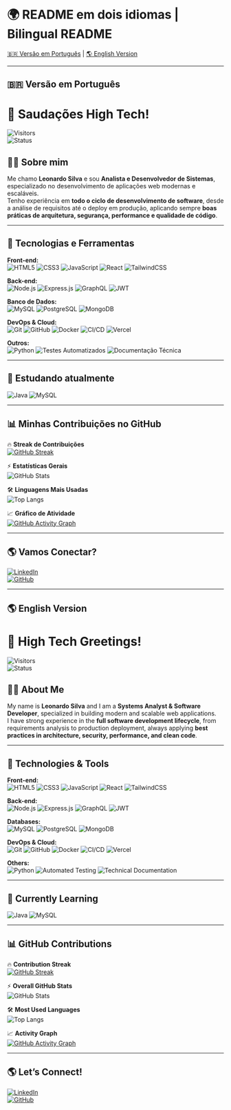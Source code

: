 # 🌍 README em dois idiomas | Bilingual README  

[🇧🇷 Versão em Português](#-versão-em-português) | [🌎 English Version](#-english-version)  

---

## 🇧🇷 Versão em Português  

# 🚀 Saudações High Tech!  

![Visitors](https://komarev.com/ghpvc/?username=LEOTECH47&label=Visualizações&color=0e75b6&style=flat)  
![Status](https://readme-typing-svg.herokuapp.com?font=Fira+Code&pause=1000&color=00F7FF&center=false&vCenter=true&width=500&lines=Construindo+Soluções+High+Tech+⚡;Sempre+Aprendendo+🚀)

## 👨‍💻 Sobre mim

Me chamo **Leonardo Silva** e sou **Analista e Desenvolvedor de Sistemas**, especializado no desenvolvimento de aplicações web modernas e escaláveis.  
Tenho experiência em **todo o ciclo de desenvolvimento de software**, desde a análise de requisitos até o deploy em produção, aplicando sempre **boas práticas de arquitetura, segurança, performance e qualidade de código**.  

---

## 🔧 Tecnologias e Ferramentas  

**Front-end:**  
![HTML5](https://img.shields.io/badge/HTML5-E34F26?style=for-the-badge&logo=html5&logoColor=white) 
![CSS3](https://img.shields.io/badge/CSS3-1572B6?style=for-the-badge&logo=css3&logoColor=white) 
![JavaScript](https://img.shields.io/badge/JavaScript-F7DF1E?style=for-the-badge&logo=javascript&logoColor=black) 
![React](https://img.shields.io/badge/React-20232A?style=for-the-badge&logo=react&logoColor=61DAFB) 
![TailwindCSS](https://img.shields.io/badge/Tailwind_CSS-38B2AC?style=for-the-badge&logo=tailwind-css&logoColor=white)

**Back-end:**  
![Node.js](https://img.shields.io/badge/Node.js-43853D?style=for-the-badge&logo=node.js&logoColor=white) 
![Express.js](https://img.shields.io/badge/Express.js-404D59?style=for-the-badge) 
![GraphQL](https://img.shields.io/badge/GraphQL-E10098?style=for-the-badge&logo=graphql&logoColor=white) 
![JWT](https://img.shields.io/badge/JWT-black?style=for-the-badge&logo=JSON%20web%20tokens)

**Banco de Dados:**  
![MySQL](https://img.shields.io/badge/MySQL-005C84?style=for-the-badge&logo=mysql&logoColor=white) 
![PostgreSQL](https://img.shields.io/badge/PostgreSQL-316192?style=for-the-badge&logo=postgresql&logoColor=white) 
![MongoDB](https://img.shields.io/badge/MongoDB-4EA94B?style=for-the-badge&logo=mongodb&logoColor=white)

**DevOps & Cloud:**  
![Git](https://img.shields.io/badge/Git-F05032?style=for-the-badge&logo=git&logoColor=white) 
![GitHub](https://img.shields.io/badge/GitHub-100000?style=for-the-badge&logo=github&logoColor=white) 
![Docker](https://img.shields.io/badge/Docker-2496ED?style=for-the-badge&logo=docker&logoColor=white) 
![CI/CD](https://img.shields.io/badge/CI%2FCD-000000?style=for-the-badge&logo=githubactions&logoColor=white) 
![Vercel](https://img.shields.io/badge/Vercel-000000?style=for-the-badge&logo=vercel&logoColor=white)

**Outros:**  
![Python](https://img.shields.io/badge/python-3670A0?style=for-the-badge&logo=python&logoColor=ffdd54) 
![Testes Automatizados](https://img.shields.io/badge/Testes%20Automatizados-25A162?style=for-the-badge&logo=testing-library&logoColor=white) 
![Documentação Técnica](https://img.shields.io/badge/Documentação_Técnica-0078D6?style=for-the-badge&logo=readthedocs&logoColor=white)

---

## 📖 Estudando atualmente  

![Java](https://img.shields.io/badge/Java-%23ED8B00.svg?style=for-the-badge&logo=openjdk&logoColor=white) 
![MySQL](https://img.shields.io/badge/MySQL-005C84?style=for-the-badge&logo=mysql&logoColor=white)

---

## 📊 Minhas Contribuições no GitHub  

🔥 **Streak de Contribuições**  
[![GitHub Streak](https://streak-stats.demolab.com/?user=LEOTECH-PROJECTS&theme=tokyonight&hide_border=true)](https://git.io/streak-stats)

⚡ **Estatísticas Gerais**  
![GitHub Stats](https://github-readme-stats.vercel.app/api?username=LEOTECH-PROJECTS&show_icons=true&theme=tokyonight&hide_border=true&count_private=true)

🛠️ **Linguagens Mais Usadas**  
![Top Langs](https://github-readme-stats.vercel.app/api/top-langs/?username=LEOTECH-PROJECTS&layout=compact&theme=tokyonight&hide_border=true)

📈 **Gráfico de Atividade**  
[![GitHub Activity Graph](https://github-readme-activity-graph.vercel.app/graph?username=LEOTECH-PROJECTS&theme=tokyo-night&hide_border=true)](https://github.com/ashutosh00710/github-readme-activity-graph)

---

## 🌎 Vamos Conectar?  

[![LinkedIn](https://img.shields.io/badge/LinkedIn-%230077B5.svg?style=for-the-badge&logo=linkedin&logoColor=white)](https://br.linkedin.com/in/leonardo-silva-tech1975)  
[![GitHub](https://img.shields.io/badge/GitHub-100000?style=for-the-badge&logo=github&logoColor=white)](https://github.com/LEOTECH-PROJECTS)  

---

## 🌎 English Version  

# 🚀 High Tech Greetings!  

![Visitors](https://komarev.com/ghpvc/?username=LEOTECH47&label=Profile%20Views&color=0e75b6&style=flat)  
![Status](https://readme-typing-svg.herokuapp.com?font=Fira+Code&pause=1000&color=00F7FF&center=false&vCenter=true&width=500&lines=Building+High+Tech+Solutions+⚡;Always+Learning+🚀)

## 👨‍💻 About Me  

My name is **Leonardo Silva** and I am a **Systems Analyst & Software Developer**, specialized in building modern and scalable web applications.  
I have strong experience in the **full software development lifecycle**, from requirements analysis to production deployment, always applying **best practices in architecture, security, performance, and clean code**.  

---

## 🔧 Technologies & Tools  

**Front-end:**  
![HTML5](https://img.shields.io/badge/HTML5-E34F26?style=for-the-badge&logo=html5&logoColor=white) 
![CSS3](https://img.shields.io/badge/CSS3-1572B6?style=for-the-badge&logo=css3&logoColor=white) 
![JavaScript](https://img.shields.io/badge/JavaScript-F7DF1E?style=for-the-badge&logo=javascript&logoColor=black) 
![React](https://img.shields.io/badge/React-20232A?style=for-the-badge&logo=react&logoColor=61DAFB) 
![TailwindCSS](https://img.shields.io/badge/Tailwind_CSS-38B2AC?style=for-the-badge&logo=tailwind-css&logoColor=white)

**Back-end:**  
![Node.js](https://img.shields.io/badge/Node.js-43853D?style=for-the-badge&logo=node.js&logoColor=white) 
![Express.js](https://img.shields.io/badge/Express.js-404D59?style=for-the-badge) 
![GraphQL](https://img.shields.io/badge/GraphQL-E10098?style=for-the-badge&logo=graphql&logoColor=white) 
![JWT](https://img.shields.io/badge/JWT-black?style=for-the-badge&logo=JSON%20web%20tokens)

**Databases:**  
![MySQL](https://img.shields.io/badge/MySQL-005C84?style=for-the-badge&logo=mysql&logoColor=white) 
![PostgreSQL](https://img.shields.io/badge/PostgreSQL-316192?style=for-the-badge&logo=postgresql&logoColor=white) 
![MongoDB](https://img.shields.io/badge/MongoDB-4EA94B?style=for-the-badge&logo=mongodb&logoColor=white)

**DevOps & Cloud:**  
![Git](https://img.shields.io/badge/Git-F05032?style=for-the-badge&logo=git&logoColor=white) 
![GitHub](https://img.shields.io/badge/GitHub-100000?style=for-the-badge&logo=github&logoColor=white) 
![Docker](https://img.shields.io/badge/Docker-2496ED?style=for-the-badge&logo=docker&logoColor=white) 
![CI/CD](https://img.shields.io/badge/CI%2FCD-000000?style=for-the-badge&logo=githubactions&logoColor=white) 
![Vercel](https://img.shields.io/badge/Vercel-000000?style=for-the-badge&logo=vercel&logoColor=white)

**Others:**  
![Python](https://img.shields.io/badge/python-3670A0?style=for-the-badge&logo=python&logoColor=ffdd54) 
![Automated Testing](https://img.shields.io/badge/Automated%20Testing-25A162?style=for-the-badge&logo=testing-library&logoColor=white) 
![Technical Documentation](https://img.shields.io/badge/Technical_Documentation-0078D6?style=for-the-badge&logo=readthedocs&logoColor=white)

---

## 📖 Currently Learning  

![Java](https://img.shields.io/badge/Java-%23ED8B00.svg?style=for-the-badge&logo=openjdk&logoColor=white) 
![MySQL](https://img.shields.io/badge/MySQL-005C84?style=for-the-badge&logo=mysql&logoColor=white)

---

## 📊 GitHub Contributions  

🔥 **Contribution Streak**  
[![GitHub Streak](https://streak-stats.demolab.com/?user=LEOTECH-PROJECTS&theme=tokyonight&hide_border=true)](https://git.io/streak-stats)

⚡ **Overall GitHub Stats**  
![GitHub Stats](https://github-readme-stats.vercel.app/api?username=LEOTECH-PROJECTS&show_icons=true&theme=tokyonight&hide_border=true&count_private=true)

🛠️ **Most Used Languages**  
![Top Langs](https://github-readme-stats.vercel.app/api/top-langs/?username=LEOTECH-PROJECTS&layout=compact&theme=tokyonight&hide_border=true)

📈 **Activity Graph**  
[![GitHub Activity Graph](https://github-readme-activity-graph.vercel.app/graph?username=LEOTECH-PROJECTS&theme=tokyo-night&hide_border=true)](https://github.com/ashutosh00710/github-readme-activity-graph)

---

## 🌎 Let’s Connect!  

[![LinkedIn](https://img.shields.io/badge/LinkedIn-%230077B5.svg?style=for-the-badge&logo=linkedin&logoColor=white)](https://br.linkedin.com/in/leonardo-silva-tech1975)  
[![GitHub](https://img.shields.io/badge/GitHub-100000?style=for-the-badge&logo=github&logoColor=white)](https://github.com/LEOTECH-PROJECTS)  
